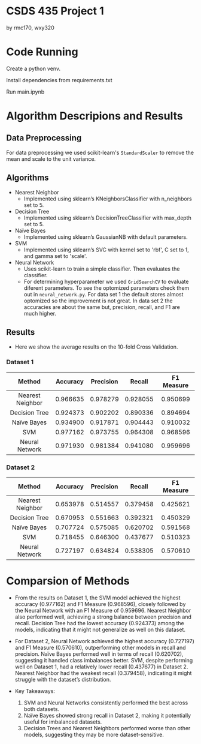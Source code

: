 # CSDS 435 Project 1

by rmc170, wxy320

# Code Running

Create a python venv.

Install dependencies from requirements.txt

Run main.ipynb

# Algorithm Descripions and Results

## Data Preprocessing

For data preprocessing we used scikit-learn's `StandardScaler` to remove the mean and scale to the unit variance.

## Algorithms
- Nearest Neighbor
    - Implemented using sklearn’s KNeighborsClassifier with n_neighbors set to 5.
- Decision Tree
    - Implemented using sklearn’s DecisionTreeClassifier with max_depth set to 5.
- Naïve Bayes
    - Implemented using sklearn’s GaussianNB with default parameters.
- SVM
    - Implemented using sklearn’s SVC with kernel set to 'rbf', C set to 1, and gamma set to 'scale'.
- Neural Network
    - Uses scikit-learn to train a simple classifier. Then evaluates the classifier.
    - For determining hyperparameter we used `GridSearchCV` to evaluate diferent parameters. To see the optomized parameters check them out in `neural_network.py`. For data set 1 the default stores almost optomized so the improvement is not great. In data set 2 the accuracies are about the same but, precision, recall, and F1 are much higher.

## Results
- Here we show the average results on the 10-fold Cross Validation.
### Dataset 1
| Method  | Accuracy | Precision |Recall |F1 Measure|
|:-------:|:-------:|:-------:|:-------:|:-------:|
| Nearest Neighbor |  0.966635  | 0.978279 | 0.928055  |  0.950699|
| Decision Tree |  0.924373  | 0.902202 | 0.890336  | 0.894694|
| Naïve Bayes |  0.934900 | 0.917871 | 0.904443  | 0.910032|
| SVM |  0.977162 |  0.973755 | 0.964308  |  0.968596|
| Neural Network |  0.971930 | 0.981384 | 0.941080 |   0.959696|

### Dataset 2
| Method  | Accuracy | Precision |Recall |F1 Measure|
|:-------:|:-------:|:-------:|:-------:|:-------:|
| Nearest Neighbor | 0.653978  | 0.514557 | 0.379458  |  0.425621|
| Decision Tree | 0.670953 | 0.551663 | 0.392321 | 0.450329|
| Naïve Bayes |  0.707724 | 0.575085| 0.620702 | 0.591568|
| SVM | 0.718455  | 0.646300 | 0.437677  |  0.510323|
| Neural Network |  0.727197 | 0.634824 | 0.538305  |  0.570610|

# Comparsion of Methods
- From the results on Dataset 1, the SVM model achieved the highest accuracy (0.977162) and F1 Measure (0.968596), closely followed by the Neural Network with an F1 Measure of 0.959696. Nearest Neighbor also performed well, achieving a strong balance between precision and recall. Decision Tree had the lowest accuracy (0.924373) among the models, indicating that it might not generalize as well on this dataset.

- For Dataset 2, Neural Network achieved the highest accuracy (0.727197) and F1 Measure (0.570610), outperforming other models in recall and precision. Naïve Bayes performed well in terms of recall (0.620702), suggesting it handled class imbalances better. SVM, despite performing well on Dataset 1, had a relatively lower recall (0.437677) in Dataset 2. Nearest Neighbor had the weakest recall (0.379458), indicating it might struggle with the dataset’s distribution.

- Key Takeaways:
	1.	SVM and Neural Networks consistently performed the best across both datasets.
	2.	Naïve Bayes showed strong recall in Dataset 2, making it potentially useful for imbalanced datasets.
	3.	Decision Trees and Nearest Neighbors performed worse than other models, suggesting they may be more dataset-sensitive.

